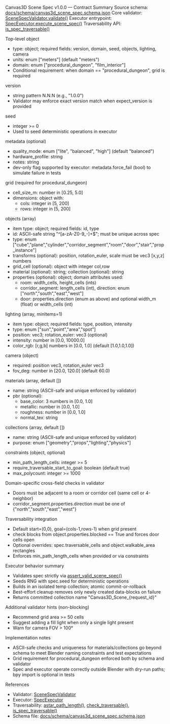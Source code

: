 Canvas3D Scene Spec v1.0.0 — Contract Summary
Source schema: [docs/schema/canvas3d_scene_spec.schema.json](docs/schema/canvas3d_scene_spec.schema.json:1)
Core validator: [SceneSpecValidator.validate()](canvas3d/utils/spec_validation.py:88)
Executor entrypoint: [SpecExecutor.execute_scene_spec()](canvas3d/generation/spec_executor.py:54)
Traversability API: [is_spec_traversable()](canvas3d/utils/traversability.py:212)

Top-level object
- type: object; required fields: version, domain, seed, objects, lighting, camera
- units: enum ["meters"] (default "meters")
- domain: enum ["procedural_dungeon", "film_interior"]
- Conditional requirement: when domain == "procedural_dungeon", grid is required

version
- string pattern N.N.N (e.g., "1.0.0")
- Validator may enforce exact version match when expect_version is provided

seed
- integer >= 0
- Used to seed deterministic operations in executor

metadata (optional)
- quality_mode: enum ["lite", "balanced", "high"] (default "balanced")
- hardware_profile: string
- notes: string
- dev-only flag supported by executor: metadata.force_fail (bool) to simulate failure in tests

grid (required for procedural_dungeon)
- cell_size_m: number in [0.25, 5.0]
- dimensions: object with:
  - cols: integer in [5, 200]
  - rows: integer in [5, 200]

objects (array)
- item type: object; required fields: id, type
- id: ASCII-safe string "^[a-zA-Z0-9_\-]+$"; must be unique across spec
- type: enum ["cube","plane","cylinder","corridor_segment","room","door","stair","prop_instance"]
- transforms (optional): position, rotation_euler, scale must be vec3 [x,y,z] numbers
- grid_cell (optional): object with integer col,row
- material (optional): string; collection (optional): string
- properties (optional): object; domain attributes used:
  - room: width_cells, height_cells (ints)
  - corridor_segment: length_cells (int), direction: enum ["north","south","east","west"]
  - door: properties.direction (enum as above) and optional width_m (float) or width_cells (int)

lighting (array, minItems=1)
- item type: object; required fields: type, position, intensity
- type: enum ["sun","point","area","spot"]
- position: vec3; rotation_euler: vec3 (optional)
- intensity: number in [0.0, 10000.0]
- color_rgb: [r,g,b] numbers in [0.0, 1.0] (default [1.0,1.0,1.0])

camera (object)
- required: position vec3, rotation_euler vec3
- fov_deg: number in [20.0, 120.0] (default 60.0)

materials (array, default [])
- name: string (ASCII-safe and unique enforced by validator)
- pbr (optional):
  - base_color: 3 numbers in [0.0, 1.0]
  - metallic: number in [0.0, 1.0]
  - roughness: number in [0.0, 1.0]
  - normal_tex: string

collections (array, default [])
- name: string (ASCII-safe and unique enforced by validator)
- purpose: enum ["geometry","props","lighting","physics"]

constraints (object, optional)
- min_path_length_cells: integer >= 5
- require_traversable_start_to_goal: boolean (default true)
- max_polycount: integer >= 1000

Domain-specific cross-field checks in validator
- Doors must be adjacent to a room or corridor cell (same cell or 4-neighbor)
- corridor_segment.properties.direction must be one of {"north","south","east","west"}

Traversability integration
- Default start=(0,0), goal=(cols-1,rows-1) when grid present
- check blocks from object.properties.blocked == True and forces door cells open
- Optional overrides: spec.traversable_cells and object.walkable_area rectangles
- Enforces min_path_length_cells when provided or via constraints

Executor behavior summary
- Validates spec strictly via [assert_valid_scene_spec()](canvas3d/utils/spec_validation.py:541)
- Seeds RNG with spec.seed for deterministic operations
- Builds in an isolated temp collection; atomic commit-or-rollback
- Best-effort cleanup removes only newly created data-blocks on failure
- Returns committed collection name "Canvas3D_Scene_{request_id}"

Additional validator hints (non-blocking)
- Recommend grid area >= 50 cells
- Suggest adding a fill light when only a single light present
- Warn for camera FOV > 100°

Implementation notes
- ASCII-safe checks and uniqueness for materials/collections go beyond schema to meet Blender naming constraints and test expectations
- Grid requirement for procedural_dungeon enforced both by schema and validator
- Spec and executor operate correctly outside Blender with dry-run paths; bpy import is optional in tests

References
- Validator: [SceneSpecValidator](canvas3d/utils/spec_validation.py:79)
- Executor: [SpecExecutor](canvas3d/generation/spec_executor.py:49)
- Traversability: [astar_path_length()](canvas3d/utils/traversability.py:53), [check_traversable()](canvas3d/utils/traversability.py:97), [is_spec_traversable()](canvas3d/utils/traversability.py:212)
- Schema file: [docs/schema/canvas3d_scene_spec.schema.json](docs/schema/canvas3d_scene_spec.schema.json:1)